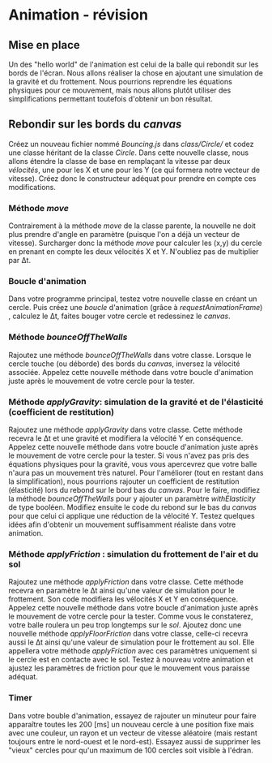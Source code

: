 # Animation - révision

## Mise en place

Un des "hello world" de l'animation est celui de la balle qui rebondit sur les bords de l'écran. Nous allons réaliser la chose en ajoutant une simulation de la gravité et du frottement. Nous pourrions reprendre les équations physiques pour ce mouvement,  mais nous allons plutôt utiliser des simplifications permettant toutefois d'obtenir un bon résultat.

## Rebondir sur les bords du *canvas*
Créez un nouveau fichier nommé *Bouncing.js* dans *class/Circle/* et codez une classe héritant de la classe *Circle*.  Dans cette nouvelle classe, nous allons étendre la classe de base en remplaçant la vitesse par deux *vélocités*, une pour les X et une pour les Y (ce qui formera notre vecteur de vitesse). Créez donc le constructeur adéquat pour prendre en compte ces modifications.

### Méthode *move*
Contrairement à la méthode *move* de la classe parente, la nouvelle ne doit plus prendre d'angle en paramètre (puisque l'on a déjà un vecteur de vitesse). Surcharger donc la méthode *move* pour calculer les (x,y) du cercle en prenant en compte les deux vélocités X et Y. N'oubliez pas de multiplier par Δt. 

### Boucle d'animation

Dans votre programme principal, testez votre nouvelle classe en créant un cercle. Puis créez une *boucle* d'animation (grâce à *requestAnimationFrame*) , calculez le Δt, faites bouger votre cercle et redessinez le *canvas*. 

### Méthode *bounceOffTheWalls*

Rajoutez une méthode *bounceOffTheWalls* dans votre classe. Lorsque le cercle touche (ou déborde) des bords du *canvas*, inversez la vélocité associée.  Appelez cette nouvelle méthode dans votre boucle d'animation juste après le mouvement de votre cercle pour la tester.

### Méthode *applyGravity*: simulation de la gravité et de l'élasticité (coefficient de restitution)

Rajoutez une méthode *applyGravity* dans votre classe. Cette méthode recevra le Δt et une gravité et modifiera la vélocité Y en conséquence. Appelez cette nouvelle méthode dans votre boucle d'animation juste après le mouvement de votre cercle pour la tester. Si vous n'avez pas pris des équations physiques pour la gravité, vous vous apercevrez que votre balle n'aura pas un mouvement très naturel.  Pour l'améliorer (tout en restant dans la simplification), nous pourrions rajouter un coefficient de restitution (élasticité) lors du rebond sur le bord bas du *canvas*. Pour le faire, modifiez la méthode *bounceOffTheWalls* pour y ajouter un paramètre *withElasticity* de type booléen. Modifiez ensuite le code du rebond sur le bas du *canvas* pour que celui ci applique une réduction de la vélocité Y.  Testez quelques idées afin d'obtenir un mouvement suffisamment réaliste dans votre animation.

### Méthode *applyFriction* : simulation du frottement de l'air et du sol
Rajoutez une méthode *applyFriction* dans votre classe. Cette méthode recevra en paramètre le Δt ainsi qu'une valeur de simulation pour le frottement. Son code modifiera les vélocités X et Y en conséquence. Appelez cette nouvelle méthode dans votre boucle d'animation juste après le mouvement de votre cercle pour la tester. Comme vous le constaterez, votre balle roulera un peu trop longtemps sur le *sol*.  Ajoutez donc une nouvelle méthode *applyFloorFriction* dans votre classe, celle-ci recevra aussi le Δt ainsi qu'une valeur de simulation pour le frottement au sol. Elle appellera votre méthode *applyFriction* avec ces paramètres  uniquement si le cercle est en contacte avec le sol. Testez à nouveau votre animation et ajustez les paramètres de friction pour que le mouvement vous paraisse adéquat.

### Timer
Dans votre bouble d'animation, essayez de rajouter un minuteur pour faire apparaître toutes les 200 [ms] un nouveau cercle à une position fixe mais avec une couleur, un rayon et un vecteur de vitesse aléatoire (mais restant toujours entre le nord-ouest et le nord-est). Essayez aussi de supprimer les "vieux" cercles pour qu'un maximum de 100 cercles soit visible à l'édran.

<!--stackedit_data:
eyJoaXN0b3J5IjpbLTE0NzgyNzQ0Nl19
-->
